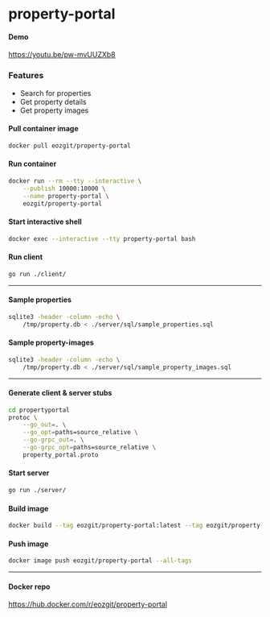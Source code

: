 # property-portal

#### Demo
https://youtu.be/pw-mvUUZXb8

### Features

- Search for properties
- Get property details
- Get property images

#### Pull container image
```sh
docker pull eozgit/property-portal
```

#### Run container
```sh
docker run --rm --tty --interactive \
    --publish 10000:10000 \
    --name property-portal \
    eozgit/property-portal
```

#### Start interactive shell
```sh
docker exec --interactive --tty property-portal bash
```

#### Run client
```sh
go run ./client/
```

---

#### Sample properties
```sh
sqlite3 -header -column -echo \
    /tmp/property.db < ./server/sql/sample_properties.sql
```

#### Sample property-images
```sh
sqlite3 -header -column -echo \
    /tmp/property.db < ./server/sql/sample_property_images.sql
```

---

#### Generate client & server stubs
```sh
cd propertyportal
protoc \
    --go_out=. \
    --go_opt=paths=source_relative \
    --go-grpc_out=. \
    --go-grpc_opt=paths=source_relative \
    property_portal.proto
```

#### Start server
```sh
go run ./server/
```

#### Build image
```sh
docker build --tag eozgit/property-portal:latest --tag eozgit/property-portal:YYMMDD .
```

#### Push image
```sh
docker image push eozgit/property-portal --all-tags
```

---


#### Docker repo

https://hub.docker.com/r/eozgit/property-portal
